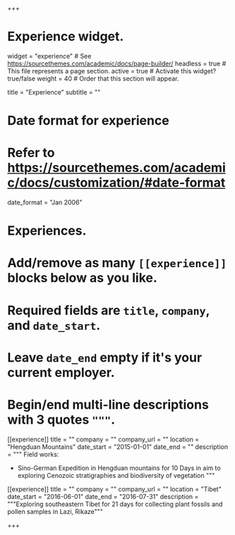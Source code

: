 +++
# Experience widget.
widget = "experience"  # See https://sourcethemes.com/academic/docs/page-builder/
headless = true  # This file represents a page section.
active = true  # Activate this widget? true/false
weight = 40  # Order that this section will appear.

title = "Experience"
subtitle = ""

# Date format for experience
#   Refer to https://sourcethemes.com/academic/docs/customization/#date-format
date_format = "Jan 2006"

# Experiences.
#   Add/remove as many `[[experience]]` blocks below as you like.
#   Required fields are `title`, `company`, and `date_start`.
#   Leave `date_end` empty if it's your current employer.
#   Begin/end multi-line descriptions with 3 quotes `"""`.
[[experience]]
  title = ""
  company = ""
  company_url = ""
  location = "Hengduan Mountains"
  date_start = "2015-01-01"
  date_end = ""
  description = """
  Field works:
  
  * Sino-German Expedition in Hengduan mountains for 10 Days in aim to exploring Cenozoic stratigraphies and biodiversity of vegetation
  """

[[experience]]
  title = ""
  company = ""
  company_url = ""
  location = "Tibet"
  date_start = "2016-06-01"
  date_end = "2016-07-31"
  description = """Exploring southeastern Tibet for 21 days for collecting plant fossils and  pollen samples in Lazi, Rikaze"""

+++
